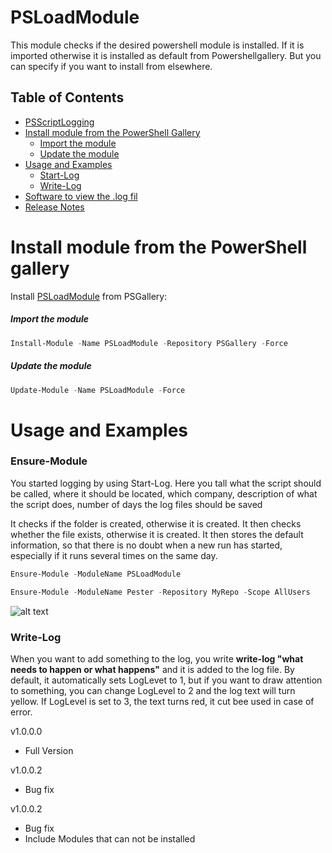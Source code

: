 # PSLoadModule


This module checks if the desired powershell module is installed. If it is imported otherwise it is installed as default from Powershellgallery. But you can specify if you want to install from elsewhere.



## Table of Contents
- [PSScriptLogging](#ScriptLogging)
- [Install module from the PowerShell Gallery](#Install-module-from-the-PowerShell-Gallery)
  - [Import the module](Import-the-module)
  - [Update the module](Update-the-module)
- [Usage and Examples](#Usage-and-Examples)
  - [Start-Log](#Start-Log)
  - [Write-Log](#Write-Log)
- [Software to view the .log fil](#Software-to-view-the-.log-fil)
- [Release Notes](#Release-Notes)

# Install module from the PowerShell gallery
Install [PSLoadModule](https://www.powershellgallery.com/packages/PSLoadModule) from PSGallery:

##### Import the module
```PowerShell
Install-Module -Name PSLoadModule -Repository PSGallery -Force
```

##### Update the module
```PowerShell
Update-Module -Name PSLoadModule -Force
```

# Usage and Examples

### Ensure-Module
You started logging by using Start-Log. Here you tall what the script should be called, where it should be located, which company, description of what the script does, number of days the log files should be saved

It checks if the folder is created, otherwise it is created. It then checks whether the file exists, otherwise it is created.
It then stores the default information, so that there is no doubt when a new run has started, especially if it runs several times on the same day.

```PowerShell
Ensure-Module -ModuleName PSLoadModule
```

```PowerShell
Ensure-Module -ModuleName Pester -Repository MyRepo -Scope AllUsers
```

![alt text](Images/Start-Log.png?raw=true)

### Write-Log
When you want to add something to the log, you write **write-log "what needs to happen or what happens"** and it is added to the log file. By default, it automatically sets LogLevet to 1, but if you want to draw attention to something, you can change LogLevel to 2 and the log text will turn yellow. If LogLevel is set to 3, the text turns red, it cut bee used in case of error.


v1.0.0.0
- Full Version

v1.0.0.2
- Bug fix

v1.0.0.2
- Bug fix
- Include Modules that can not be installed
